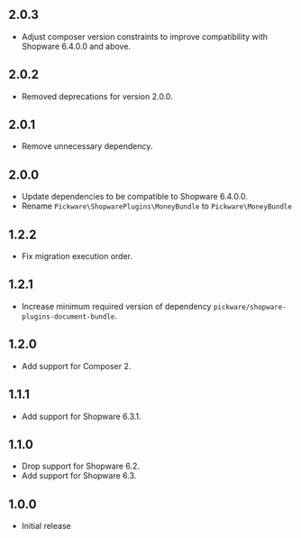 ## 2.0.3

* Adjust composer version constraints to improve compatibility with Shopware 6.4.0.0 and above.


## 2.0.2

* Removed deprecations for version 2.0.0.


## 2.0.1

* Remove unnecessary dependency.


## 2.0.0

* Update dependencies to be compatible to Shopware 6.4.0.0.
* Rename `Pickware\ShopwarePlugins\MoneyBundle` to `Pickware\MoneyBundle`


## 1.2.2

* Fix migration execution order.


## 1.2.1

* Increase minimum required version of dependency `pickware/shopware-plugins-document-bundle`.


## 1.2.0

* Add support for Composer 2.


## 1.1.1

* Add support for Shopware 6.3.1.


## 1.1.0

* Drop support for Shopware 6.2.
* Add support for Shopware 6.3.


## 1.0.0

* Initial release
